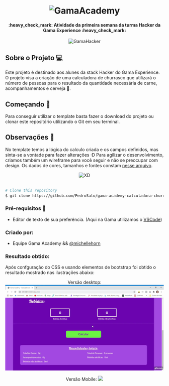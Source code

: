 <h1 align="center">
    <img alt="GamaAcademy" title="#GamaAcademy" src="./logo.png" width="250px" />
</h1>

<h4 align="center"> 
	:heavy_check_mark: Atividade da primeira semana da turma Hacker da Gama Experience :heavy_check_mark:
</h4>

<p align="center">
    <img alt="GamaHacker" title="#GamaHacker" src="./hacker.svg" width="50px" />
</p>

## Sobre o Projeto 💻

Este projeto é destinado aos alunes da stack Hacker do Gama Experience. O projeto visa a criação de uma calculadora de churrasco que utilizará o número de pessoas para o resultado da quantidade necessária de carne, acompanhamentos e cerveja 🍺.

## Começando 🏁

Para conseguir utilizar o template basta fazer o download do projeto ou clonar este repositório utilizando o Git em seu terminal.

## Observações 📌

No template temos a lógica do calculo criada e os campos definidos, mas sinta-se a vontade para fazer alterações :D
Para agilizar o desenvolvimento, criamos também um wireframe para você seguir e não se preocupar com design. Os dados de cores, tamanhos e fontes constam [nesse arquivo](https://xd.adobe.com/view/dbdc850b-ce84-4227-67b7-ac0974fda9a6-aded/).

<p align="center">
    <img alt="XD" title="#BarbecueCalculator" src="./barbecue-calculator-xd.jpeg" width="500px" />
</p>

```bash

# Clone this repository
$ git clone https://github.com/PedroSato/gama-academy-calculadora-churrasco
```

### Pré-requisitos :large_orange_diamond:

- Editor de texto de sua preferência. (Aqui na Gama utilizamos o [VSCode](https://code.visualstudio.com))

### Criado por:

- Equipe Gama Academy && [@michellehorn](https://github.com/michellehorn)

### Resultado obtido:

Após confguração do CSS e usando elementos de bootstrap foi obtido o resultado mostrado nas ilustrações abaixo:

<p align ="center">
Versão desktop:

<img src="src/images/desktop.gif"  />
</p>

<p align ="center">
Versão Mobile:
</hr>
<img src="src/images/mobile.gif" width="100px" heigth="400px" />
</p>
